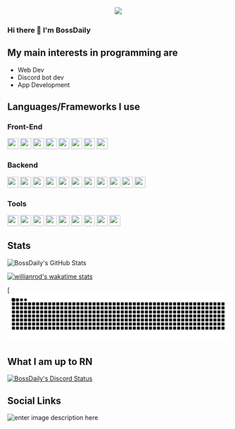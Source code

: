 <div align="center">
  <a href="https://bossdaily.dev/">
   <img src="https://bossdaily.dev/api/og" height="240"  />
  </a>
</div>


### Hi there 👋 I'm BossDaily

## My main interests in programming are 
- Web Dev
- Discord bot dev
- App Development

## Languages/Frameworks I use

### Front-End
<img src="https://cdn.jsdelivr.net/gh/devicons/devicon/icons/react/react-original.svg" height="25" width="25" /> <img src="https://cdn.jsdelivr.net/gh/devicons/devicon/icons/nextjs/nextjs-original.svg" height="25" width="25" /> <img src="https://cdn.jsdelivr.net/gh/devicons/devicon/icons/tailwindcss/tailwindcss-original.svg" height="25" width="25" /> <img src="https://cdn.jsdelivr.net/gh/devicons/devicon/icons/html5/html5-original.svg" height="25" width="25" /> <img src="https://raw.githubusercontent.com/xandemon/developer-icons/refs/heads/main/icons/css.svg" height="25" width="25" /> <img src="https://cdn.jsdelivr.net/gh/devicons/devicon/icons/javascript/javascript-original.svg" height="25" width="25" /> <img src="https://cdn.jsdelivr.net/gh/devicons/devicon/icons/typescript/typescript-original.svg" height="25" width="25" /> <img src="https://cdn.jsdelivr.net/gh/devicons/devicon/icons/svelte/svelte-original.svg" height="25" width="25" />

### Backend
<img src="https://cdn.jsdelivr.net/gh/devicons/devicon/icons/nodejs/nodejs-original.svg" height="25" width="25" /> <img src="https://cdn.jsdelivr.net/gh/devicons/devicon/icons/mysql/mysql-original.svg" height="25" width="25" /> <img src="https://cdn.jsdelivr.net/gh/devicons/devicon@latest/icons/prisma/prisma-original.svg" height="25" width="25" /> <img src="https://cdn.jsdelivr.net/gh/devicons/devicon/icons/discordjs/discordjs-original.svg" height="25" width="25" /> <img src="https://cdn.jsdelivr.net/gh/devicons/devicon/icons/python/python-original.svg" height="25" width="25" /> <img src="https://cdn.jsdelivr.net/gh/devicons/devicon/icons/java/java-original.svg" height="25" width="25" /> <img src="https://cdn.jsdelivr.net/gh/devicons/devicon/icons/cplusplus/cplusplus-original.svg" height="25" width="25" /> <img src="https://cdn.jsdelivr.net/gh/devicons/devicon/icons/docker/docker-plain.svg" height="25" width="25" /> <img src="https://cdn.jsdelivr.net/gh/devicons/devicon/icons/graphql/graphql-plain.svg" height="25" width="25" /> <img src="https://raw.githubusercontent.com/xandemon/developer-icons/refs/heads/main/icons/vercel-light.svg" height="25" width="25" /> <img src="https://raw.githubusercontent.com/xandemon/developer-icons/refs/heads/main/icons/supabase.svg" height="25" width="25" />

### Tools
<img src="https://cdn.jsdelivr.net/gh/devicons/devicon/icons/git/git-original.svg" height="25" width="25" /> <img src="https://cdn.jsdelivr.net/gh/devicons/devicon/icons/vscode/vscode-original.svg" height="25" width="25" /> <img src="https://cdn.jsdelivr.net/gh/devicons/devicon/icons/linux/linux-original.svg" height="25" width="25" /> <img src="https://cdn.jsdelivr.net/gh/devicons/devicon/icons/figma/figma-original.svg" height="25" width="25" /> <img src="https://raw.githubusercontent.com/xandemon/developer-icons/refs/heads/main/icons/github-light.svg" height="25" width="25" /> <img src="https://resources.jetbrains.com/storage/products/company/brand/logos/IntelliJ_IDEA_icon.svg" height="25" width="25" /> <img src="https://raw.githubusercontent.com/xandemon/developer-icons/refs/heads/main/icons/arc.svg" height="25" width="25" /> <img src="https://cdn.jsdelivr.net/gh/devicons/devicon/icons/trello/trello-plain.svg" height="25" width="25" /> <img src="https://cdn.jsdelivr.net/gh/devicons/devicon@latest/icons/notion/notion-original.svg" height="25" width="25" />

## Stats
![BossDaily's GitHub Stats](https://github-readme-stats.vercel.app/api?username=BossDaily&show_icons=true&bg_color=30,000000,434343&text_color=ffffff&title_color=ffffff&icon_color=ffffff)

[![willianrod's wakatime stats](https://github-readme-stats.vercel.app/api/wakatime?username=BossDaily&bg_color=30,000000,434343&text_color=ffffff&title_color=ffffff&layout=compact&custom_title=Top%20Languages)](https://github.com/anuraghazra/github-readme-stats)

[![BossDailys contributions](https://raw.githubusercontent.com/BossDaily/BossDaily/refs/heads/output/github-contribution-grid-snake.svg)

## What I am up to RN
[![BossDaily's Discord Status](https://lanyard.cnrad.dev/api/274973338676494347?ignoreAppId=886578863147192350,962990036020756480)](https://discord.com/users/274973338676494347)

## Social Links
<a>![enter image description here](https://img.shields.io/badge/Discord-5865F2?style=for-the-badge&logo=discord&logoColor=white&label=bossdaily)</a>
